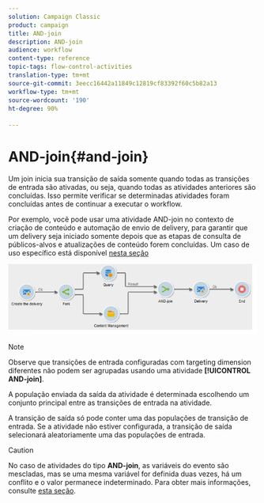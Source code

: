 ```yaml
---
solution: Campaign Classic
product: campaign
title: AND-join
description: AND-join
audience: workflow
content-type: reference
topic-tags: flow-control-activities
translation-type: tm+mt
source-git-commit: 3eecc16442a11849c12819cf83392f60c5b82a13
workflow-type: tm+mt
source-wordcount: '190'
ht-degree: 90%

---
```



# AND-join{#and-join}

Um join inicia sua transição de saída somente quando todas as transições de entrada são ativadas, ou seja, quando todas as atividades anteriores são concluídas. Isso permite verificar se determinadas atividades foram concluídas antes de continuar a executar o workflow.

Por exemplo, você pode usar uma atividade AND-join no contexto de criação de conteúdo e automação de envio de delivery, para garantir que um delivery seja iniciado somente depois que as etapas de consulta de públicos-alvos e atualizações de conteúdo forem concluídas. Um caso de uso específico está disponível [nesta seção](../../delivery/using/automating-via-workflows.md#creating-the-delivery-and-its-content)

![](assets/and-join-usage.png)

>[!NOTE]
>
>Observe que transições de entrada configuradas com targeting dimension diferentes não podem ser agrupadas usando uma atividade **[!UICONTROL AND-join]**.

A população enviada da saída da atividade é determinada escolhendo um conjunto principal entre as transições de entrada na atividade.

A transição de saída só pode conter uma das populações de transição de entrada. Se a atividade não estiver configurada, a transição de saída selecionará aleatoriamente uma das populações de entrada.

>[!CAUTION]
>
>No caso de atividades do tipo **AND-join**, as variáveis do evento são mescladas, mas se uma mesma variável for definida duas vezes, há um conflito e o valor permanece indeterminado. Para obter mais informações, consulte [esta seção](../../workflow/using/javascript-scripts-and-templates.md#event-variables).
